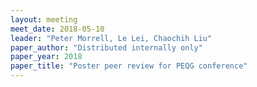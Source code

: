 ```yaml
---
layout: meeting
meet_date: 2018-05-10
leader: "Peter Morrell, Le Lei, Chaochih Liu"
paper_author: "Distributed internally only"
paper_year: 2018
paper_title: "Poster peer review for PEQG conference"
---
```

